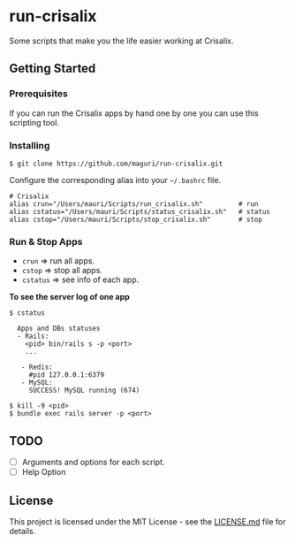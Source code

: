 # run-crisalix

Some scripts that make you the life easier working at Crisalix.

## Getting Started

### Prerequisites

If you can run the Crisalix apps by hand one by one you can use this scripting tool.

### Installing

```
$ git clone https://github.com/maguri/run-crisalix.git
```

Configure the corresponding alias into your `~/.bashrc` file.

```
# Crisalix
alias crun="/Users/mauri/Scripts/run_crisalix.sh"         # run
alias cstatus="/Users/mauri/Scripts/status_crisalix.sh"   # status
alias cstop="/Users/mauri/Scripts/stop_crisalix.sh"       # stop
```

### Run & Stop Apps

- `crun` => run all apps.
- `cstop` => stop all apps.
- `cstatus` => see info of each app.

**To see the server log of one app**
```
$ cstatus

  Apps and DBs statuses
  - Rails:
    <pid> bin/rails s -p <port>
    ...

   - Redis:
     #pid 127.0.0.1:6379
   - MySQL:
     SUCCESS! MySQL running (674)

$ kill -9 <pid>
$ bundle exec rails server -p <port>
```

## TODO

- [ ] Arguments and options for each script.
- [ ] Help Option

## License

This project is licensed under the MIT License - see the [LICENSE.md](LICENSE.md) file for details.
